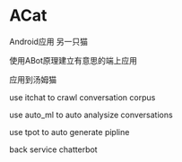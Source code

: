 # ACat

Android应用 另一只猫

使用ABot原理建立有意思的端上应用

应用到汤姆猫

use itchat to crawl conversation corpus

use auto_ml to auto analysize conversations

use tpot to auto generate pipline

back service chatterbot
